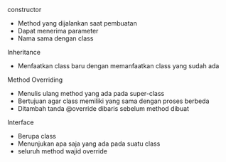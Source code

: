 constructor
  - Method yang dijalankan saat pembuatan
  - Dapat menerima parameter
  - Nama sama dengan class
   
Inheritance
  - Menfaatkan class baru dengan memanfaatkan class yang sudah ada
  
Method Overriding
  - Menulis ulang method yang ada pada super-class
  - Bertujuan agar class memiliki yang sama dengan proses berbeda
  - Ditambah tanda @override dibaris sebelum method dibuat
  
Interface
  - Berupa class
  - Menunjukan apa saja yang ada pada suatu class
  - seluruh method wajid override
